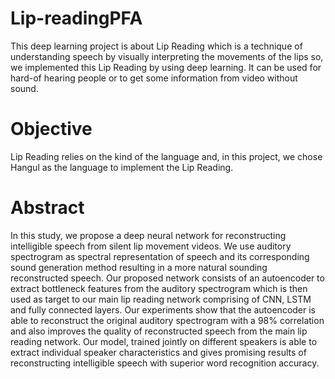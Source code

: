 # Lip-readingPFA
This deep learning project is about Lip Reading which is a technique of understanding speech by visually interpreting the movements of the lips
so, we implemented this Lip Reading by using deep learning. It can be used for hard-of hearing people or to get some information from video without sound.

# Objective
Lip Reading relies on the kind of the language and, in this project, we chose Hangul as the language to implement the Lip Reading.

# Abstract
In this study, we propose a deep neural network for reconstructing intelligible speech from silent lip movement videos. We use auditory spectrogram as spectral representation of speech and its corresponding sound generation method resulting in a more natural sounding reconstructed speech. Our proposed network consists of an autoencoder to extract bottleneck features from the auditory spectrogram which is then used as target to our main lip reading network comprising of CNN, LSTM and fully connected layers. Our experiments show that the autoencoder is able to reconstruct the original auditory spectrogram with a 98% correlation and also improves the quality of reconstructed speech from the main lip reading network. Our model, trained jointly on different speakers is able to extract individual speaker characteristics and gives promising results of reconstructing intelligible speech with superior word recognition accuracy.
